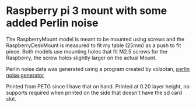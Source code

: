 # Raspberry pi 3 mount with some added Perlin noise 

The RaspberryMount model is meant to be mounted using screws and the RaspberryDeskMount is measured to fit my table (25mm) as a push to fit piece. Both models use mounting holes that fit M2.5 screws for the Raspberry, the screw holes slightly larger on the actual Mount. 

Perlin noise data was generated using a program created by volzotan, [perlin noise generator](https://github.com/volzotan/tlpic/tree/master/generate)

Printed from PETG since I have that on hand. Printed at 0.20 layer height, no supports required when printed on the side that doesn't have the sd card slot.
